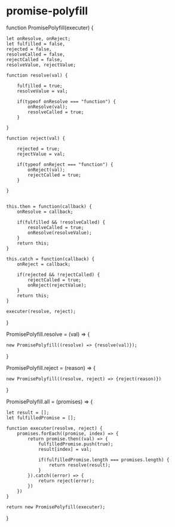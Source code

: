 # promise-polyfill



function PromisePolyfill(executer) {

	let onResolve, onReject;
	let fulfilled = false,
	rejected = false,
	resolveCalled = false,
	rejectCalled = false,
	resolveValue, rejectValue;
	
	function resolve(val) {

		fulfilled = true;
		resolveValue = val;

		if(typeof onResolve === "function") {
			onResolve(val);
			resolveCalled = true;
		}
		
	}

	function reject(val) {

		rejected = true;
		rejectValue = val;

		if(typeof onReject === "function") {
			onReject(val);
			rejectCalled = true;
		}
		
	}


  	this.then = function(callback) {
		onResolve = callback;

		if(fulfilled && !resolveCalled) {
			resolveCalled = true;
			onResolve(resolveValue);
		}
		return this;
	}

	this.catch = function(callback) {
		onReject = callback;

		if(rejected && !rejectCalled) {
			rejectCalled = true;
			onReject(rejectValue);
		}
		return this;
	}

	executer(resolve, reject);
}

PromisePolyfill.resolve = (val) => {

	new PromisePolyfill((resolve) => {resolve(val)});
}

PromisePolyfill.reject = (reason) => {

	new PromisePolyfill((resolve, reject) => {reject(reason)})
}

PromisePolyfill.all = (promises) => {
	
	let result = [];
	let fulfilledPromise = [];

	function executer(resolve, reject) {
		promises.forEach((promise, index) => {
			return promise.then((val) => {
				fulfilledPromise.push(true);
				result[index] = val;
				
				if(fulfilledPromise.length === promises.length) {
					return resolve(result);
				}
			}).catch((error) => {
				return reject(error);
			})
		})
	}	

	return new PromisePolyfill(executer);
}



